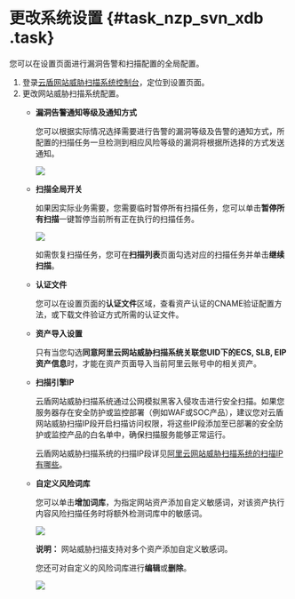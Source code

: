 # 更改系统设置 {#task_nzp_svn_xdb .task}

您可以在设置页面进行漏洞告警和扫描配置的全局配置。

1.  登录[云盾网站威胁扫描系统控制台](https://yundun.console.aliyun.com/?p=avds)，定位到设置页面。 
2.  更改网站威胁扫描系统配置。 
    -   **漏洞告警通知等级及通知方式**

        您可以根据实际情况选择需要进行告警的漏洞等级及告警的通知方式，所配置的扫描任务一旦检测到相应风险等级的漏洞将根据所选择的方式发送通知。

        ![](http://static-aliyun-doc.oss-cn-hangzhou.aliyuncs.com/assets/img/13740/15490916247254_zh-CN.png)

    -   **扫描全局开关**

        如果因实际业务需要，您需要临时暂停所有扫描任务，您可以单击**暂停所有扫描**一键暂停当前所有正在执行的扫描任务。

        ![](http://static-aliyun-doc.oss-cn-hangzhou.aliyuncs.com/assets/img/13740/154909162413039_zh-CN.png)

        如需恢复扫描任务，您可在**扫描列表**页面勾选对应的扫描任务并单击**继续扫描**。

    -   **认证文件**

        您可以在设置页面的**认证文件**区域，查看资产认证的CNAME验证配置方法，或下载文件验证方式所需的认证文件。

    -   **资产导入设置**

        只有当您勾选**同意阿里云网站威胁扫描系统关联您UID下的ECS, SLB, EIP资产信息**时，才能在资产页面导入当前阿里云账号中的相关资产。

    -   **扫描引擎IP**

        云盾网站威胁扫描系统通过公网模拟黑客入侵攻击进行安全扫描。如果您服务器存在安全防护或监控部署（例如WAF或SOC产品），建议您对云盾网站威胁扫描IP段开启扫描访问权限，将这些IP段添加至已部署的安全防护或监控产品的白名单中，确保扫描服务能够正常运行。

        云盾网站威胁扫描系统的扫描IP段详见[阿里云网站威胁扫描系统的扫描IP有哪些](../../../../../intl.zh-CN/常见问题/阿里云网站威胁扫描系统的扫描IP有哪些.md#)。

    -   **自定义风险词库**

        您可以单击**增加词库**，为指定网站资产添加自定义敏感词，对该资产执行内容风险扫描任务时将额外检测词库中的敏感词。

        ![](http://static-aliyun-doc.oss-cn-hangzhou.aliyuncs.com/assets/img/13740/154909162413037_zh-CN.png)

        **说明：** 网站威胁扫描支持对多个资产添加自定义敏感词。

        您还可对自定义的风险词库进行**编辑**或**删除**。

        ![](http://static-aliyun-doc.oss-cn-hangzhou.aliyuncs.com/assets/img/13740/154909162413038_zh-CN.png)


